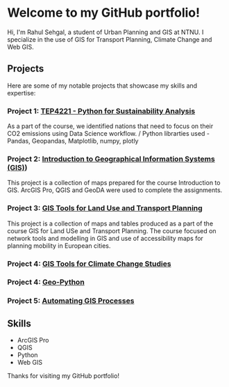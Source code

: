 # Welcome to my GitHub portfolio!

Hi, I'm Rahul Sehgal, a student of Urban Planning and GIS at NTNU. I specialize in the use of GIS for Transport Planning, Climate Change and Web GIS.

## Projects
Here are some of my notable projects that showcase my skills and expertise:

### Project 1: [TEP4221 - Python for Sustainability Analysis](https://github.com/rahulse10/Python_for_Sustainibility_Analysis)
As a part of the course, we identified nations that need to focus on their CO2 emissions using Data Science workflow. /
Python librarties used - Pandas, Geopandas, Matplotlib, numpy, plotly

### Project 2: [Introduction to Geographical Information Systems (GIS)](https://github.com/rahulse10/Introduction_to_GIS))
This project is a collection of maps prepared for the course Introduction to GIS.
ArcGIS Pro, QGIS and GeoDA were used to complete the assignments.

### Project 3: [GIS Tools for Land Use and Transport Planning](https://github.com/rahulse10/GIS_for_Transport_Planning/blob/main/GIS_Work.pdf)
This project is a collection of maps and tables produced as a part of the course GIS for Land USe and Transport Planning.
The course focused on network tools and modelling in GIS and use of accessibility maps for planning mobility in European cities.

### Project 4: [GIS Tools for Climate Change Studies](https://github.com/rahulse10/GIS_for_Climate_Change_Studies)

### Project 4: [Geo-Python](https://github.com/rahulse10/Geo-Python)

### Project 5: [Automating GIS Processes](https://github.com/rahulse10/Automating-GIS-Processes)

## Skills
- ArcGIS Pro
- QGIS
- Python
- Web GIS


Thanks for visiting my GitHub portfolio!
